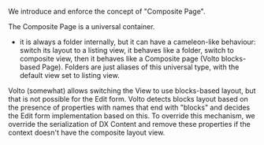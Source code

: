 We introduce and enforce the concept of "Composite Page".

The Composite Page is a universal container.

- it is always a folder internally, but it can have a cameleon-like behaviour:
  switch its layout to a listing view, it behaves like a folder, switch to
  composite view, then it behaves like a Composite page (Volto blocks-based
  Page). Folders are just aliases of this universal type, with the
  default view set to listing view.

Volto (somewhat) allows switching the View to use blocks-based layout, but that
is not possible for the Edit form. Volto detects blocks layout based on the
presence of properties with names that end with "blocks" and decides the Edit
form implementation based on this. To override this mechanism, we override the
serialization of DX Content and remove these properties if the context doesn't
have the composite layout view.

